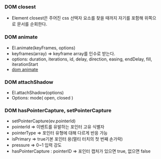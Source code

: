### DOM closest
- Element closest은 주어진 css 선택자 요소를 찾을 때까지 자기를 포함해 위쪽으로 문서를 순회한다.

### DOM animate
- El.animate(keyFrames, options)
- keyframes(array) => keyframe array를 인수로 받는다.
- options: duration, iterations, id, delay, direction, easing, endDelay, fill, iterationStart
- [dom animate](http://www.devdic.com/javascript/refer/dom/method:1585/animate)

### DOM attachShadow
- El.attachShadow(options)
- Options: mode( open, closed )

### DOM hasPointerCapture, setPointerCapture
- setPointerCapture(ev.pointerId)
- pointerId => 이벤트를 유발하는 포인터 고유 식별자
- pointerType => 포인터 유형에 대해 다르게 반응 가능
- isPrimary => true기본 포인터 용(멀티 터치의 첫 번째 손가락)
- pressure => 0~1 입력 강도
- hasPointerCapture : pointerID => 포인터 캡처가 있으면 true, 없으면 false

